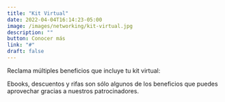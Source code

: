 ```yaml
---
title: "Kit Virtual"
date: 2022-04-04T16:14:23-05:00
image: /images/networking/kit-virtual.jpg
description: ""
button: Conocer más
link: "#"
draft: false
---
```


Reclama múltiples beneficios que incluye tu kit virtual:

Ebooks, descuentos y rifas son sólo algunos de los beneficios que puedes aprovechar gracias a nuestros patrocinadores.